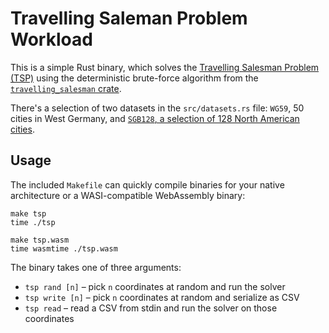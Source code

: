 # Travelling Saleman Problem Workload

This is a simple Rust binary, which solves the [Travelling Salesman Problem (TSP)](https://en.wikipedia.org/wiki/Travelling_salesman_problem) using the deterministic brute-force algorithm from the [`travelling_salesman` crate](https://docs.rs/travelling_salesman/latest/travelling_salesman/).

There's a selection of two datasets in the `src/datasets.rs` file: `WG59`, 50 cities in West Germany, and [`SGB128`, a selection of 128 North American cities](https://people.sc.fsu.edu/~jburkardt/datasets/cities/cities.html).

## Usage

The included `Makefile` can quickly compile binaries for your native architecture or a WASI-compatible WebAssembly binary:

```
make tsp
time ./tsp
```

```
make tsp.wasm
time wasmtime ./tsp.wasm
```

The binary takes one of three arguments:

* `tsp rand [n]` – pick `n` coordinates at random and run the solver
* `tsp write [n]` – pick `n` coordinates at random and serialize as CSV
* `tsp read` – read a CSV from stdin and run the solver on those coordinates
